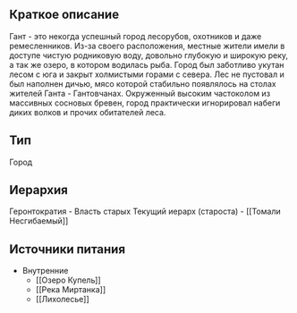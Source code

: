 ## Краткое описание
Гант - это некогда успешный город лесорубов, охотников и даже ремесленников. Из-за своего расположения, местные жители имели в доступе чистую родниковую воду, довольно глубокую и широкую реку, а так же озеро, в котором водилась рыба. Город был заботливо укутан лесом с юга и закрыт холмистыми горами с севера. Лес не пустовал и был наполнен дичью, мясо которой стабильно появлялось на столах жителей Ганта - Гантовчанах. Окруженный высоким частоколом из массивных сосновых бревен, город практически игнорировал набеги диких волков и прочих обитателей леса.
## Тип
Город
## Иерархия
Геронтократия - Власть старых
Текущий иерарх (староста) - [[Томали Несгибаемый]]
## Источники питания
- Внутренние
	- [[Озеро Купель]]
	- [[Река Миртанка]]
	- [[Лихолесье]]